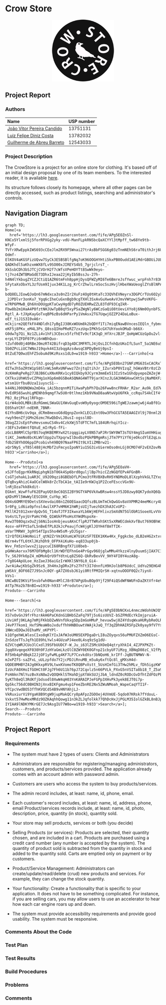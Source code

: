 # Crow Store

<p align="center">
  <img width="200" src="https://github.com/lfelipediniz/CrowStore/blob/main/mockup-imgs/crow-store.png?raw=true">
</p>

## Project Report

### Authors

| Name | USP number |
| :--------------------------------------------------------- | :--------- |
| [João Vitor Pereira Candido](https://github.com/JV-PC) | 13751131 |
| [Luiz Felipe Diniz Costa](https://github.com/lfelipediniz) | 13782032 |
| [Guilherme de Abreu Barreto](https://github.com/de-abreu) | 12543033 |

### Project Description

The CrowStore is a project for an online store for clothing. It's based off of an initial design proposal by one of its
team members. To the interested reader, it is available [here](https://github.com/JV-PC/CrowStore).

Its structure follows closely its homepage, where all other pages can be directly accessed, such as product listings,
searching and administrator's controls.

## Navigation Diagram

```mermaid
graph TD;
Home[<a
  href='https://lh3.googleusercontent.com/fife/APg5EOZnSl-KNCo5YlxmlSj5forRPXGg2yky-vdU-ManFLpkRNSbcQaXCYYl3tMpff_tw68Ye9tb-WfyF-TVfrXRwEppkIWS693cCEeJlm2RX9F5Wnai27trAsBbFSGG6g03zTnmNEhS6raT0ithJrj6U1BpyZXo45BC3i7zYpA-Odmf-ElKOV4aKGSFizUQvw7SyCk3E5BSBlfgNq7oK96OOGHYHti5kxPB0Oudd1AEiMdrGBOUiJUL-QADKhdl5aKhzxmWX8fLv9SO00xJIREYS4b5_7grjclrsT_-XkSsbCDh3bSJTCjCVOrH2f7cWfsVPeHOYTt8SwWk9eyo-tj7nz4ZWTBMaGdE73DhxIJeaa22jKyIb5BssJu-27h-h4N4lYkbugZYCZJCtiQ1AZR6tmFnh8ppHjDysQFWZyMI6Te6BmreJsfYwuc_wrpFnh7r83HukN7JwkxanJDIKheUSGyG2QpPVd1PgoNIKz1gd8vqV0LUSHhzIjftallbTbdthUHxsk552NNF5yJX3m7o8XAE73ehG6qf_Ngs37LUT2S7TWPcsE60Cv3z5brIYu2p8bADpL6-SFytaXsObxYL3zfUsm9Ijux34K1Lzg_KrCrZhwlLrmSocSszHvjlHbeXWaUeoglZYsBlNPAxS6M8Kt5fCSiOj-b-bdQ8ELJIowQJoQn67mNdxca3s0nZIr2XuFz4Og0tHtaTc33QVhEVNeyrx3DGPCrTUs6O2yXtRIyIqjnWlp48U5ptw4mSrfMEHtOMselgl0788iB_04Cs9-_2JPDlvr3onKu7_Ygq6cIheCuGxnBgb9cgTXHl3SxAvGuXweAvVJmvVWtpwjSwPoVKFG-w7RP6PMwB_Qh6XnDOUgpKTaCwyHgdD7yROZUEHRwZZL83TdF93CqIkR-Fbw8b2m1HaA4P0fztNHJUwTpB8qY5xyPSaZWgNly6WCzGaQiO8tUeviXYo8j6Nm0OynbFSJToY9ojlKDbhC51vVLJQWubXQec2I9I_41WKTAU8jrAE1tIQVda87g3tbk_RbuOnWUnxSzx_X_J_TfMZlNsjx5SsXQjERdfWOc-Rgtl_A-tJXpKayGoTxqBP6zBs6dHParPy1VmAsx2TG7UqwjOZZP24DaLoBux-oEf_tiJ1S3I0vA6r-mCkjirm2QEfkFX4NDldh17yBgIJ38KxWOUm8k2bQDYf1Ti7miqENawBVncesIEQln_fybmrwEG5jy1h8yEvT9xemRapdytmPSRqwkqgeFtdIekfZ64Nd_KuQbjeHGUwRMeezMFAO6rphHQcjpSfc0ZzCM-eKF5j8PKv_eM4L3Ps_Q8ssQIHoPReRZ7zxzUqvIPKhScGX7UhYookOMaD-b66X-G0dw7g7Qi_Nz1ZLi4v1hFi3CEecx5fzfhETv9cf1K3qD_HfXrcJBJP_QoHpWCUzGpOu2vl-erpLYtZFDF07Pzi6nWBhQuo-tZufd0d0j40RBeJ0mzRT42BifrqD3g4DC3MFRTLJ4jOsLICfnhQzUKoIfLSunT_5a1NE6uSYfjhNDWOtPk7YfIKuxOHMMhDnPD6uZy2GgA0tbylX_0tNIeyA-5b0ZPcLiUC7WNoJ19qvk44I3zbqgAzsdwsqC8PDyBeUj0psI-8tZuE7Q0wzEhFZ5obuAd9KzRsxs1dL0=w1919-h933'>Home</a>]---Carrinho[<a
  href='https://lh3.googleusercontent.com/fife/APg5EObn27GNFzMG63SxCACRxT4TQMzKIIUpmKddEJwO_AU66zVvF6Ty0MfSE-dITwJh5aZRtW1pS8SlnWL5mRxUNFwwz7ZnjtqItihJr_IZurxbP0VIzqZ_hGWaVBtr0zCZnzC8_X7lBmIgkVygDpaJrb8qeB9TeQiOcdDU9srgaYHuyH3a6KlaX-XcKHmRqPeRg27JBJB6CuXNxKRKv1cy8IQkby9JCyrm3mmEe513IzStw1GhdpyepoZAZejW-CKTkxiUhWU5vCZPHg1oXGp6m8GSBeASQNAG4WTT9jarXCnzJLGA3HWGHxwCHtSsjNaM0XFzJbhqqlT_iSjZYSvrntFQvU4uOvluSAsZwNeJODc-wtsm1Urfbu8UzaIiuyscS1--k44NiJ00QNQWa2mD4a_iAi5bzqnnM1TiXwaPybPh7Qu26Fww8ncFRHAr_R2ar_Au9k_Ed7WEEBSWYoW4JLTmwazJlmPGSrj2mk6aLBDmSMgAuLgWyN9OMDeXoecW8LcuPEeJjqM4XxB9zlPvu86CKoWKxjrZDBeYeRZU4N9VmlqYCjdSTq_uDwfCvW8tn_h-OvEdRS6SwuhLgMENhb9qmgf7w5U0r0tlhmz1Kb9VNaD8aaNtwVpU6FKk_ccRqu7S4kCIf4fjUX0lRFuHg_yC_acX7C77LZvL0mjOpBBkW4SQOgi4jcOPzsjq2NTVwuyg4QoFnl4OUoCGkFhkkhoCvCkPhBT_EWdAJytfjeiUtKyoWJ0e1zdRNLXFKsdVwlwVn-PBJ_0zjPkajlRFkgo-GirW4obOLMBkiBzRGmmLSWaGU1XWvGuqEvoW9y0yogcOM9E596iTgWEJzawmjw6j4aBf01qiCimlQ-E05haYCRf-ndEHR_7BNR-61YhsBH6cUv9qa_dCRm8mexoG6dQgnpZonkCLECLEnt0bw3FhGCGTA5EAAGIVl9j70nml2BL-rwyh9enZfjGMn26zmc7KwQbDvLJ8usI-ogssl8D-30agZ2JsEptPxHevsxmuCS4kv4CzkXWj5TdFTC7mfL184URrhqiYIcz-r3EFs3v6WntfQXuE_mIrRyG-fFi-zGcLB8RMlC5pYBS7oq9KBEMRYwX2tzqqgiayLV8N57aPJRrSWY0WT3sTGY4mgSIumVHHiugXzWak2unxiOJm-tiKC_JmmNo8bcKLWVlUpp2uTXpqrwIlDodbzPQkPBMgmRsjJTm7PYiYf6jeOkcdYlE2qLswWy9XqFnpx9CKpmdhKyGKD5XPoXimOKIzJV526j60psFRSsz1iGGCvBJBDtL7I0y4rJ72haAXBB4ZE5FVQb1TWi0H73SZhiYkCNbHsCJwiEUvSMvLYdHIrTtff2eJ1NEl4QSeThV0P1jEVLJDrnJjpKCxf90rc2CvwZ-fdb2SBYhOO6ppIPcobivh49BQ97NaaFP6It9LVIiZMBrw21-xQr5NyS_vT85l488jHcMbf2sFmcyoIpoNYiu1SG3ivUiermOso0nLGj0CMO74F2vEXZovRWQywpCziqaJ6wDgapFIL458Xkb8CxIBfRXBNnaKNKuw7s94vF609k7DmksYnK12SpsJHNu74FfBjqlGgpFFVZS6X4ppVaFZq6PqgNpq51HyCRJO4PXTTT8YA7pT_9FN0JxTu6L8yFJAFN2Ve_Tj5c8=w1919-h933'>Carrinho</a>];

Home---Produto[<a
  href='https://lh3.googleusercontent.com/fife/APg5EOaVH-xSJFfoEgprKkRNqLphgN1bT06k4Sp6brd0guljlBp7hicCZzNGQfEPvAFGnBR-CsGTjehakL1uAR3C_U92O9qzi8GBEbDfLPCmo3tFRVBXBvRH5YNDMoDL8lXzphVkGLTZYxg5GBDWTyz_Zr9rP4bhTPnULxng6tobqMURaDTLdaX9QoC1uVndvAGAWDZYCkc4kD-QTqBvyAhizC4aOCelW8k8rZcTbCA1e_tAIIe9rKWJq1P2ZceFEsccVGx9U-lnRjDza7kk8kdit-EGkmt_WzwFfuF62EPayUQt8eC6QSI2BY9GTYAP6VkXwBRsw4nssY5JD8zwy8QK7ydoXQ6Qaz1Tm-qXDsMYl5WwWylESCOXH_CuYkp_WI-O04s6OMRYE9Dets5XVevdai08n1Z6OEGaacDQfszBLUmTmCkQwGGv8aVXPMR24meMKcry4LFhIhIvt-5r0Fg_Ld6ia9pfnsl4wilXP7vHM6K1hWRjsUIjTuezhDX3hA3CvUP2-PKllK2t012xmrdpQv5G_T14oTJTF3IkwxaYLb6WjHEFHlivzSmXdN75GlObR1SooeXLvVVAxiiu7HdhuIy0sn9RwZh02xWWeqWfJwXJmxj5G4O1lbRDsA-Vo4stLTyojUrPaHcYHb_Q1WUkFPhoHsXYWdMspoXe-Rvw3T08OqzxOuZjS6NiIosHnbjeusAKnCflpRJTTWRxhSKt5xXRWECdmkXvfBut769OBhWi7XmhxmLoI-4osv-mFFPt5afL5nBeEfPL02kJcPeaujfcW4jgKlJOYH4f8mTfIK-aVarTMRWV_3g9YS4fIps5ho4W5sM-yDJSgsr-t2rQfOXikWoNoiif_qtN2ZrVm1KXumLW7UiKzSF7EEK1KKw4Kx_Fggkcbo_dLB2eHG2xtvrtpYxp3nGPjxsnXdgzo3optxAdxdhb2Yw5uSFeLHat6t081zSrlSj0b8AP1fjSTB4rtirkgVWN_TwBJXnxGBTBkhujHiU9FGcXX6jCZoxOfl8DbL8e6BC6JyFaHa-8Erm4vffL6tKlJKzhDh9_OFPX4iKuHo-eq833up0jb-Wvv_Fm5znlwvxZjipycuCI68RBngfX7iU8beb-pGHWsAorxx76M7OFbMg8cl1KrWDfEFhnGe4PrGgv96OjglwMMu4Ykzz4lnyDuumSjIAX7C1YL8w1zFO_5kGx0eZirkGFXFTHMcFgC2xUojItT_dNKx0IZbFA-Tv_S6J9Yk6pZ4_mDMokQrU9fYdtnLq8ZS6Q-QkRvBevVV_9HY4FI0Y4uzA8g-r7g8G4ApULoe_HzZaeJ36aiGzIrWXKlSNY6L0_Gi4-JwrAiAwjKbSgZk9Sz6_3h4HxJgDRx2Fs27hTt3I7dnnfLH9HJolb8P6UdcC_UdYu29EHG4hZoY2gFDpwvsyHXWqdGaKXcdEeOX2b-pWSkV_8OF60Z7J9SnJc0QY-gA7ZX6sbJ61yi0RtfPMIQrSH-xqtnuOOOF0Q2c7iynX-kVs1-UNCwBUI9KViF5nsbfwh0Nan4MlCJ8rB7APgUbuBOp9Yjf29F4iQSdWFNWUFnDaZKtVfr4eVZvD3dsrpnhlOCYl1S6NLZBqYIjVFrT7iZdTr66uZBzXwISSFyLlLHtK7JAFO3vteq90f-AtTp7Ko2b78nBI=w1919-h933'>Produto</a>];
Produto---Carrinho

Home---Search[<a
  href='https://lh3.googleusercontent.com/fife/APg5EObNCKxL4nmczWdohUWJQY6O-XS7xOvGnJ9frFhzrAkH6PaCKdnG1BHbSZaFq79Tj5s6isUUVZ-bSZFMdEcYkImjpruiA-LUviHfj9KLAg7mMjFKkbDZwNVnfUkxgSDpImGoHMuP_hevuw5wj8Z4YdsqWxaHURybReOLRlcrVWNSezsWJv5axEWPEfsHBDtbeAkFa_7UBQzVYbjly4osfYNrx9LIHy2sB76lMePLbqVzx6XpXL5-J4vP77kom1_HxfSMeaW8oJxduffhhHNBOuwtVWAjkJaQ_Tf3qZDhHAIR5FpZk0yay9fV7Ys9mDcidjqm9aUiqcid_X81TNiXT522T2I_Q0MJzroTJgGpysD3h3dlr8O8tsI5Oq-1NWcxEDQwJOIhaMV_oKPYPl-k1QfgehWLWlesCIxo8qKlYIxJAfWJoUM05EXPDgaDrLI8uZOyqvs56uPMUFZXZmO6EGsC-ZnSdzeTTsJqfh1E89hLYwls4GUzaPJ4ee0L4sq9zSg1dU-6ZVCtqWRJCUo3lCxdl39SFbUUDCF-W_Ju_i63lZSMcUXOeQ4qtryXhkI4_4ZJPXPKZt-Jgq0XvqegeXF030h9FJzHYaGmLkzOlC0ZWY0EK0GFnp21cbyUF7iMzg_XBNqD08zC_V2fPpKc7eR9ZXVFGQ708My701-Rf5Hb4pPdBqkI2JjOF1yFwMLg4KF7LP7CxvkdXsr3bNQoH6_krIFf-JqBUTNMWV-N-mJxPZfS-saZFxL_uULzpfdo7Y2jcPDJiRnuMB_m5uAy6xftQc8l_gMXsH4d-UQOE8MHBYZ4Jg0KkxpRV9LtwxKVomoTK8QBPvXstt_5UsHImfGi3THw2hMLv_fDh5igzKWY_a08cyAABeC3tzVGE0KJTjRd1pCdCFEiDwxkIfKrRvNWqQ6H28rARfCfwV28zwh8xOlrcQoNh8zMTsjp4W2W2UeWcrCFCbV9GHpHncnT5qrh1OM3FO_HtUTTw3dXzA1FJx2shD36EH9AAAJhpnJhqS_o5Zo8ps-IzUcFA0XHoIfGOHCt0FJg7Fh6U11b76pJ72Cqvlz5n66PVLk_PXxG5nVSITa8b18_T_Z5a9DrHtTqyx80268M5rci3kMEtvCOfiVfVMHBTbZGeArDDXm4JTnpnGx1hAUDKJhoYXX82BOYr6-PsHAkn7NlYuzBvXsN8w2vQOQHklSTHahDjpXfAkSUJjJbA_ldndZ0cRODcGvDfhtZdFOzPEjmtRTPnJ4gWmmJFm-5yKTh8eQl3RdKfjbdsodl0XwW4qH03YnKARAIPJeFGPp3XHvPk3yek8EJT0i7p-Qp5kc756dC0BHIN3jXnxBIKFgmu4vp1FeeZbnRE2Nx5ZWuNMoah_WapeCaqYTI1F-VfCpcVwdBO53ffhKVQCdS4B9vHNYAhjLJ-VkRuxiurVi9YgaK8B9tgW9jupMakQCry8pAFpzZGOOej4UVmUE-5qdo07KRsk7fYdouL-Vxkxt57HwMoxMRdz9OZKAqhhQowg11n3kZLJqfolkk77QhDcHxJjPGLM35IolGZkBL8nBJpHABYJEKWMKTeYsrLOB34Uq6xaatjHuOY6_6GGPVMSnrs_A168zyE9tbMRhBWKBq2brf5VeFQjNc-IYIAA9lNDKYMKrGE7Jc9AsgIU77W8o=w1919-h933'>Search</a>];
Search---Produto
Produto---Carrinho
```

## Project Report

### Requirements

- The system must have 2 types of users: Clients and Administrators

- Administrators are responsible for registering/managing administrators, customers, and products/services provided. The
application already comes with an account admin with password admin.

- Customers are users who access the system to buy products/services.

- The admin record includes, at least: name, id, phone, email.

- Each customer's record includes, at least: name, id, address, phone, email
Product/services records include, at least: name, id, photo, description, price, quantity (in stock), quantity sold.

- Your store may sell products, services or both (you decide)

- Selling Products (or services): Products are selected, their quantity chosen, and are included in a cart. Products are
purchased using a credit card number (any number is accepted by the system). The quantity of product sold is subtracted
from the quantity in stock and added to the quantity sold. Carts are emptied only on payment or by customers.

- Product/Service Management: Administrators can create/update/read/delete (crud) new products and services. For
example, they can change the stock quantity.

- Your functionality: Create a functionality that is specific to your application. It does not have to be something
complicated. For instance, if you are selling cars, you may allow users to use an accelerator to hear how each car
engine roars up and down.

- The system must provide accessibility requirements and provide good usability. The system must be responsive.

### Comments About the Code

### Test Plan

### Test Results

### Build Procedures

### Problems

### Comments
